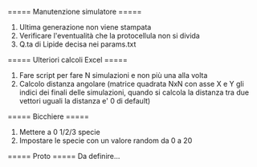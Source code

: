 ===== Manutenzione simulatore =====
1. Ultima generazione non viene stampata
2. Verificare l'eventualità che la protocellula non si divida
3. Q.ta di Lipide decisa nei params.txt

===== Ulteriori calcoli Excel =====
1. Fare script per fare N simulazioni e non più una alla volta
2. Calcolo distanza angolare 
(matrice quadrata NxN con asse X e Y gli indici dei finali delle simulazioni, quando si calcola la distanza tra due vettori uguali la distanza e' 0 di default)

===== Bicchiere =====
1. Mettere a 0 1/2/3 specie
2. Impostare le specie con un valore random da 0 a 20

===== Proto =====
Da definire...